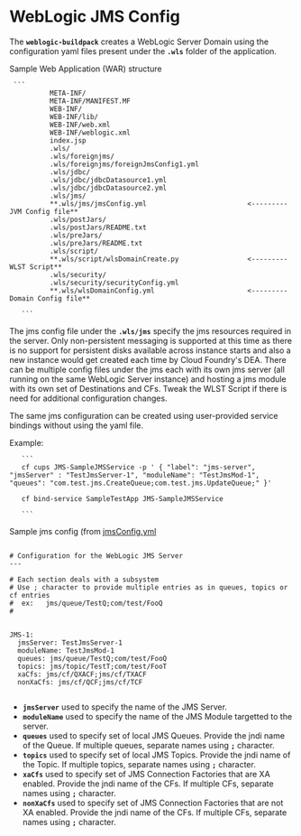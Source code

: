 # WebLogic JMS Config

The **`weblogic-buildpack`** creates a WebLogic Server Domain using the configuration yaml files present under the **`.wls`** folder of the application.

Sample Web Application (WAR) structure

     ```
              META-INF/
              META-INF/MANIFEST.MF
              WEB-INF/
              WEB-INF/lib/
              WEB-INF/web.xml
              WEB-INF/weblogic.xml
              index.jsp
              .wls/
              .wls/foreignjms/
              .wls/foreignjms/foreignJmsConfig1.yml
              .wls/jdbc/
              .wls/jdbc/jdbcDatasource1.yml
              .wls/jdbc/jdbcDatasource2.yml
              .wls/jms/
              **.wls/jms/jmsConfig.yml                         <--------- JVM Config file**
              .wls/postJars/
              .wls/postJars/README.txt
              .wls/preJars/
              .wls/preJars/README.txt
              .wls/script/
              **.wls/script/wlsDomainCreate.py                 <--------- WLST Script**
              .wls/security/
              .wls/security/securityConfig.yml
              **.wls/wlsDomainConfig.yml                       <--------- Domain Config file**

       ```

The jms config file under the **`.wls/jms`** specify the jms resources required in the server.
Only non-persistent messaging is supported at this time as there is no support for persistent disks available across instance starts and also a new instance would get created each time by Cloud Foundry's DEA.
There can be multiple config files under the jms each with its own jms server (all running on the same WebLogic Server instance) and hosting a jms module with its own set of Destinations and CFs.
Tweak the WLST Script if there is need for additional configuration changes.

The same jms configuration can be created using user-provided service bindings without using the yaml file.

Example:

       ```
       cf cups JMS-SampleJMSService -p ' { "label": "jms-server", "jmsServer" : "TestJmsServer-1", "moduleName": "TestJmsMod-1", "queues": "com.test.jms.CreateQueue;com.test.jms.UpdateQueue;" }'

       cf bind-service SampleTestApp JMS-SampleJMSService

       ```

Sample jms config (from [jmsConfig.yml](../resources/wls/jms/jmsConfig.yml)

```

# Configuration for the WebLogic JMS Server
---

# Each section deals with a subsystem
# Use ; character to provide multiple entries as in queues, topics or cf entries
#  ex:   jms/queue/TestQ;com/test/FooQ
#


JMS-1:
  jmsServer: TestJmsServer-1
  moduleName: TestJmsMod-1
  queues: jms/queue/TestQ;com/test/FooQ
  topics: jms/topic/TestT;com/test/FooT
  xaCfs: jms/cf/QXACF;jms/cf/TXACF
  nonXaCfs: jms/cf/QCF;jms/cf/TCF


```

* **`jmsServer`** used to specify the name of the JMS Server.
* **`moduleName`** used to specify the name of the JMS Module targetted to the server.
* **`queues`** used to specify set of local JMS Queues. Provide the jndi name of the Queue. If multiple queues, separate names using **`;`** character.
* **`topics`** used to specify set of local JMS Topics. Provide the jndi name of the Topic. If multiple topics, separate names using **`;`** character.
* **`xaCfs`** used to specify set of JMS Connection Factories that are XA enabled. Provide the jndi name of the CFs. If multiple CFs, separate names using **`;`** character.
* **`nonXaCfs`** used to specify set of JMS Connection Factories that are not XA enabled. Provide the jndi name of the CFs. If multiple CFs, separate names using **`;`** character.



